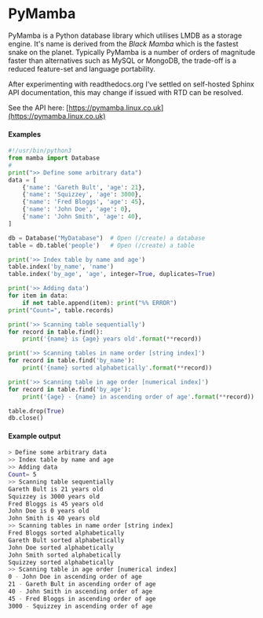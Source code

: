 # PyMamba

PyMamba is a Python database library which utilises LMDB as a storage engine. It's name is derived from the
*Black Mamba* which is the fastest snake on the planet. Typically PyMamba is a number of orders of magnitude
faster than alternatives such as MySQL or MongoDB, the trade-off is a reduced feature-set and language
portability.

After experimenting with readthedocs.org I've settled on self-hosted Sphinx API documentation, this may change
if issued with RTD can be resolved.

See the API here: [https://pymamba.linux.co.uk](https://pymamba.linux.co.uk)

#### Examples

```python
#!/usr/bin/python3
from mamba import Database
#
print(">> Define some arbitrary data")
data = [
    {'name': 'Gareth Bult', 'age': 21},
    {'name': 'Squizzey', 'age': 3000},
    {'name': 'Fred Bloggs', 'age': 45},
    {'name': 'John Doe', 'age': 0},
    {'name': 'John Smith', 'age': 40},
]

db = Database("MyDatabase")  # Open (/create) a database
table = db.table('people')   # Open (/create) a table

print('>> Index table by name and age')
table.index('by_name', 'name')
table.index('by_age', 'age', integer=True, duplicates=True)

print('>> Adding data')
for item in data:
    if not table.append(item): print("%% ERROR")
print("Count=", table.records)

print('>> Scanning table sequentially')
for record in table.find():
    print('{name} is {age} years old'.format(**record))

print('>> Scanning tables in name order [string index]')
for record in table.find('by_name'):
    print('{name} sorted alphabetically'.format(**record))

print('>> Scanning table in age order [numerical index]')
for record in table.find('by_age'):
    print('{age} - {name} in ascending order of age'.format(**record))

table.drop(True)
db.close()
```

#### Example output

```bash
> Define some arbitrary data
>> Index table by name and age
>> Adding data
Count= 5
>> Scanning table sequentially
Gareth Bult is 21 years old
Squizzey is 3000 years old
Fred Bloggs is 45 years old
John Doe is 0 years old
John Smith is 40 years old
>> Scanning tables in name order [string index]
Fred Bloggs sorted alphabetically
Gareth Bult sorted alphabetically
John Doe sorted alphabetically
John Smith sorted alphabetically
Squizzey sorted alphabetically
>> Scanning table in age order [numerical index]
0 - John Doe in ascending order of age
21 - Gareth Bult in ascending order of age
40 - John Smith in ascending order of age
45 - Fred Bloggs in ascending order of age
3000 - Squizzey in ascending order of age
```